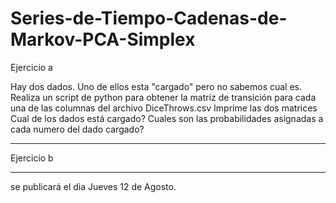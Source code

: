 # Series-de-Tiempo-Cadenas-de-Markov-PCA-Simplex

Ejercicio a

Hay dos dados.
Uno de ellos esta "cargado" pero no sabemos cual es.
Realiza un script de python para obtener la matriz de transición para cada una de las columnas del archivo DiceThrows.csv
Imprime las dos matrices
Cual de los dados está cargado?
Cuales son las probabilidades asignadas a cada numero del dado cargado?


-------
Ejercicio b

-------
se publicará el dia Jueves 12 de Agosto.
